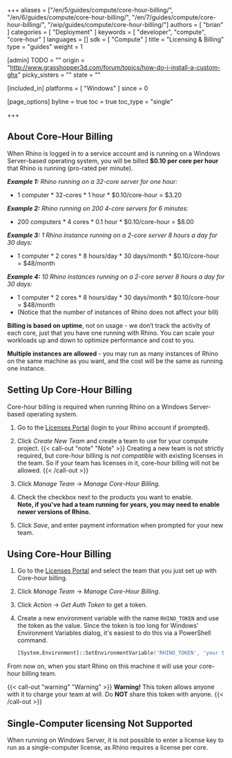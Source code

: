 +++
aliases = ["/en/5/guides/compute/core-hour-billing/", "/en/6/guides/compute/core-hour-billing/", "/en/7/guides/compute/core-hour-billing/", "/wip/guides/compute/core-hour-billing/"]
authors = [ "brian" ]
categories = [ "Deployment" ]
keywords = [ "developer", "compute", "core-hour" ]
languages = []
sdk = [ "Compute" ]
title = "Licensing & Billing"
type = "guides"
weight = 1

[admin]
TODO = ""
origin = "http://www.grasshopper3d.com/forum/topics/how-do-i-install-a-custom-ghx"
picky_sisters = ""
state = ""

[included_in]
platforms = [ "Windows" ]
since = 0

[page_options]
byline = true
toc = true
toc_type = "single"

+++


## About Core-Hour Billing

When Rhino is logged in to a service account and is running on a Windows Server-based operating system, you will be billed **$0.10 per core per hour** that Rhino is running (pro-rated per minute).

***Example 1:** Rhino running on a 32-core server for one hour:*

  * 1 computer * 32-cores * 1 hour * $0.10/core-hour = $3.20

***Example 2:** Rhino running on 200 4-core servers for 6 minutes:*

  * 200 computers * 4 cores * 0.1 hour * $0.10/core-hour = $8.00

***Example 3:** 1 Rhino instance running on a 2-core server 8 hours a day for 30 days:*
  * 1 computer * 2 cores * 8 hours/day * 30 days/month * $0.10/core-hour = $48/month

***Example 4:** 10 Rhino instances running on a 2-core server 8 hours a day for 30 days:*
  * 1 computer * 2 cores * 8 hours/day * 30 days/month * $0.10/core-hour = $48/month
  * (Notice that the number of instances of Rhino does not affect your bill)

**Billing is based on uptime**, not on usage - we don’t track the activity of each core, just that you have one running with Rhino. You can scale your workloads up and down to optimize performance and cost to you.

**Multiple instances are allowed** - you may run as many instances of Rhino on the same machine as you want, and the cost will be the same as running one instance.

## Setting Up Core-Hour Billing

Core-hour billing is required when running Rhino on a Windows Server-based operating system.

1. Go to the [Licenses Portal](https://www.rhino3d.com/licenses?_forceEmpty=true) (login to your Rhino account if prompted).
2. Click _Create New Team_ and create a team to use for your compute project. {{< call-out "note" "Note" >}}
Creating a new team is not strictly required, but core-hour billing is *not compatible* with existing licenses in the team. So if your team has licenses in it, core-hour billing will not be allowed.
{{< /call-out >}}

3. Click _Manage Team_ -> _Manage Core-Hour Billing_.
4. Check the checkbox next to the products you want to enable. \
**Note, if you've had a team running for years, you may need to enable newer versions of Rhino.**
5. Click _Save_, and enter payment information when prompted for your new team.

## Using Core-Hour Billing

1. Go to the [Licenses Portal](https://www.rhino3d.com/licenses?_forceEmpty=true) and select the team that you just set up with Core-hour billing.
1. Click _Manage Team_ -> _Manage Core-Hour Billing_.
2. Click _Action_ -> _Get Auth Token_ to get a token.
3. Create a new environment variable with the name `RHINO_TOKEN` and use the token as the value. Since the token is too long for Windows' Environment Variables dialog, it's easiest to do this via a PowerShell command.

    ```ps
    [System.Environment]::SetEnvironmentVariable('RHINO_TOKEN', 'your token here', 'Machine')
    ```

From now on, when you start Rhino on this machine it will use your core-hour billing team.

{{< call-out "warning" "Warning" >}}
<strong>Warning!</strong> This token allows anyone with it to charge your team at will. Do <strong>NOT</strong> share this token with anyone.
{{< /call-out >}}

## Single-Computer licensing Not Supported

When running on Windows Server, it is not possible to enter a license key to run as a single-computer license, as Rhino requires a license per core.
